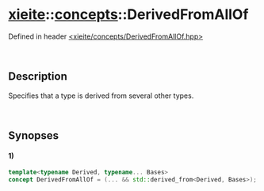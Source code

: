 # [xieite](../../xieite.md)\:\:[concepts](../../concepts.md)\:\:DerivedFromAllOf
Defined in header [<xieite/concepts/DerivedFromAllOf.hpp>](../../../include/xieite/concepts/DerivedFromAllOf.hpp)

&nbsp;

## Description
Specifies that a type is derived from several other types.

&nbsp;

## Synopses
#### 1)
```cpp
template<typename Derived, typename... Bases>
concept DerivedFromAllOf = (... && std::derived_from<Derived, Bases>);
```

